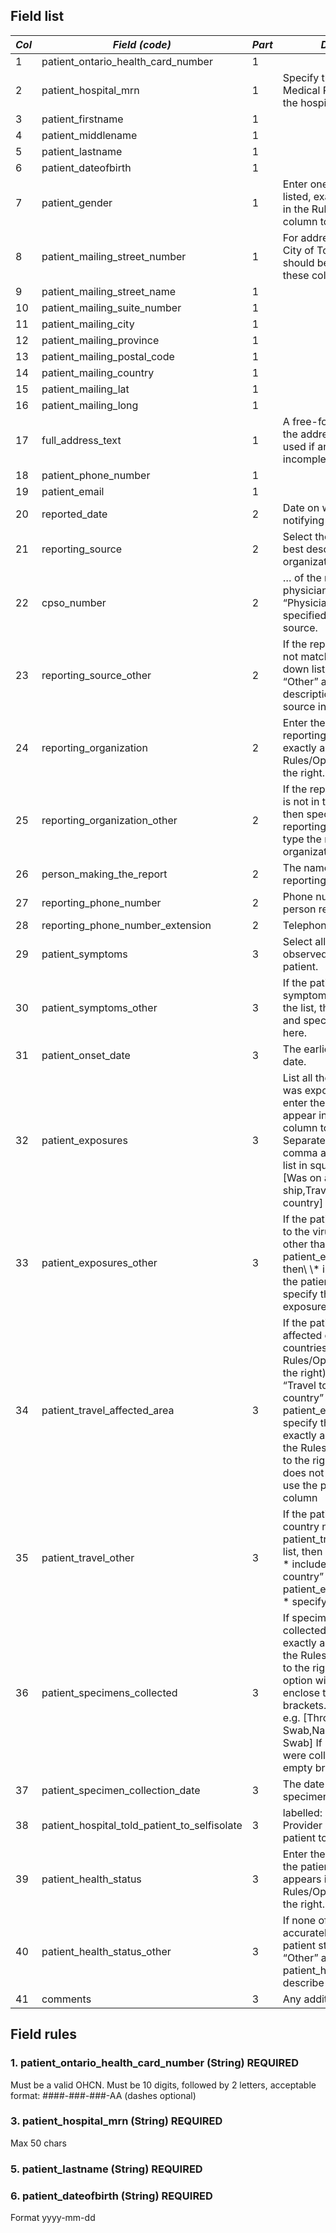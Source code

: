 ## Field list

|*Col*|*Field (code)*|*Part*|*Description*|*Type*|
| --- | --- | --- | --- | --- |
|1|patient_ontario_health_card_number|1||String|
|2|patient_hospital_mrn|1|Specify the patient’s Medical Record Number for the hospital, if applicable.|String|
|3|patient_firstname|1||String|
|4|patient_middlename|1||String|
|5|patient_lastname|1||String|
|6|patient_dateofbirth|1||Date|
|7|patient_gender|1|Enter one of the genders listed, exactly as it appears in the Rules/Options column to the right.|One-of|
|8|patient_mailing_street_number|1|For addresses inside the City of Toronto, the address should be entered using these columns.|String|
|9|patient_mailing_street_name|1||String|
|10|patient_mailing_suite_number|1||String|
|11|patient_mailing_city|1||String|
|12|patient_mailing_province|1||String|
|13|patient_mailing_postal_code|1||String|
|14|patient_mailing_country|1||String|
|15|patient_mailing_lat|1||String|
|16|patient_mailing_long|1||String|
|17|full_address_text|1|A free-form description for the address that can be used if an exact address is incomplete or not known.|String|
|18|patient_phone_number|1||String|
|19|patient_email|1||String|
|20|reported_date|2|Date on which you are notifying TPH of this case.|Date|
|21|reporting_source|2|Select the option which best describes you / your organization.|One-of|
|22|cpso_number|2|… of the reporting physician. Entered if “Physician Office” is specified as the reporting source.|String|
|23|reporting_source_other|2|If the reporting source does not match any of the drop-down list options, select “Other” and enter a short description of the reporting source in this column.|String|
|24|reporting_organization|2|Enter the reporting_organization exactly as it appears in the Rules/Options column to the right.|One-of|
|25|reporting_organization_other|2|If the reporting organization is not in the drop-down list, then specify “Other” for reporting_organization and type the name of the organization in this column.|String|
|26|person_making_the_report|2|The name of the person reporting this case.|String|
|27|reporting_phone_number|2|Phone number of the person reporting this case.|String|
|28|reporting_phone_number_extension|2|Telephone extension, if any.|String|
|29|patient_symptoms|3|Select all symptoms observed / reported by the patient.|One-or-More|
|30|patient_symptoms_other|3|If the patient reports a symptom not included in the list, then check “Other” and specify the symptom here.|String|
|31|patient_onset_date|3|The earliest symptom onset date.|Date|
|32|patient_exposures|3|List all the ways the patient was exposed to the virus * enter them exactly as they appear in the Rules/Options column to the right.* Separate each option with a comma and * enclose the list in square brackets.e.g. [Was on a cruise ship,Travel to another country]|One-or-More|
|33|patient_exposures_other|3|If the patient was exposed to the virus in a manner other than specified in the patient_exposure options, then\\ \\* include “Other” in the patient_exposures list* specify the nature of the exposure here.|String|
|34|patient_travel_affected_area|3|If the patient traveled to an affected country (i.e. the countries specified in the Rules/Options column to the right), then:\\ \\* include “Travel to an affected country” in the patient_exposures list* specify the country here, exactly as they appear in the Rules/Options column to the right* if the country does not appear in this list, use the patient_travel_other column|One-of|
|35|patient_travel_other|3|If the patient traveled to a country not included in the patient_travel_affected_area list, then<br>* include “Travel to another country” in the patient_exposures_list<br>* specify the country here.|String|
|36|patient_specimens_collected|3|If specimens were collected, then list them, exactly as they appear in the Rules/Options column to the right. Separate each option with a comma and enclose the list in square brackets.<br>e.g. [Throat Swab,Nasopharyngeal Swab] If no specimens were collected, then enter empty brackets []|Array of Strings|
|37|patient_specimen_collection_date|3|The date on which the specimens were collected.|Date|
|38|patient_hospital_told_patient_to_selfisolate|3|labelled: “Healthcare Provider / Organization told patient to self-isolate”|One-of|
|39|patient_health_status|3|Enter the current status of the patient exactly as it appears in the Rules/Options column to the right.|String|
|40|patient_health_status_other|3|If none of the options accurately describes the patient status, then enter “Other” as the patient_health_status and describe the status here.|String|
|41|comments|3|Any additional comments|String|

## Field rules

### 1. patient_ontario_health_card_number (String) REQUIRED
Must be a valid OHCN. 
Must be 10 digits, followed by 2 letters, acceptable format: ####-###-###-AA (dashes optional)

### 3. patient_hospital_mrn (String) REQUIRED
Max 50 chars

### 5. patient_lastname (String) REQUIRED

### 6. patient_dateofbirth (String) REQUIRED
Format yyyy-mm-dd

